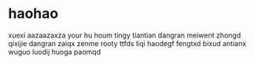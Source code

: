 # haohao
xuexi
aazaazaxza
your hu houm
tingy
tiantian
dangran
meiwent
zhongd
qixijie
dangran
zaiqx
zenme
rooty
ttfds
liqi
haodegf
fengtxd
bixud
antianx
wuguo
luodij
huoga
paomqd
